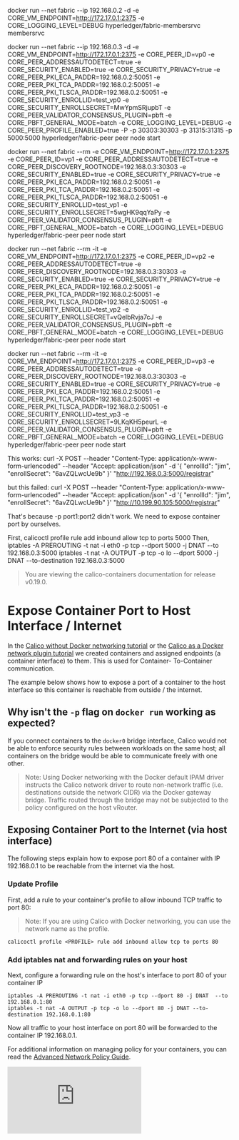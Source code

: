 docker run --net fabric --ip 192.168.0.2 -d -e CORE_VM_ENDPOINT=http://172.17.0.1:2375 -e CORE_LOGGING_LEVEL=DEBUG hyperledger/fabric-membersrvc membersrvc

docker run --net fabric --ip 192.168.0.3 -d -e CORE_VM_ENDPOINT=http://172.17.0.1:2375 -e CORE_PEER_ID=vp0 -e CORE_PEER_ADDRESSAUTODETECT=true -e CORE_SECURITY_ENABLED=true -e CORE_SECURITY_PRIVACY=true -e CORE_PEER_PKI_ECA_PADDR=192.168.0.2:50051 -e CORE_PEER_PKI_TCA_PADDR=192.168.0.2:50051 -e CORE_PEER_PKI_TLSCA_PADDR=192.168.0.2:50051 -e CORE_SECURITY_ENROLLID=test_vp0 -e CORE_SECURITY_ENROLLSECRET=MwYpmSRjupbT -e CORE_PEER_VALIDATOR_CONSENSUS_PLUGIN=pbft -e CORE_PBFT_GENERAL_MODE=batch -e CORE_LOGGING_LEVEL=DEBUG -e CORE_PEER_PROFILE_ENABLED=true -P -p 30303:30303 -p 31315:31315 -p 5000:5000 hyperledger/fabric-peer peer node start

docker run --net fabric --rm -e CORE_VM_ENDPOINT=http://172.17.0.1:2375 -e CORE_PEER_ID=vp1 -e CORE_PEER_ADDRESSAUTODETECT=true -e CORE_PEER_DISCOVERY_ROOTNODE=192.168.0.3:30303 -e CORE_SECURITY_ENABLED=true -e CORE_SECURITY_PRIVACY=true -e CORE_PEER_PKI_ECA_PADDR=192.168.0.2:50051 -e CORE_PEER_PKI_TCA_PADDR=192.168.0.2:50051 -e CORE_PEER_PKI_TLSCA_PADDR=192.168.0.2:50051 -e CORE_SECURITY_ENROLLID=test_vp1 -e CORE_SECURITY_ENROLLSECRET=5wgHK9qqYaPy -e CORE_PEER_VALIDATOR_CONSENSUS_PLUGIN=pbft -e CORE_PBFT_GENERAL_MODE=batch -e CORE_LOGGING_LEVEL=DEBUG hyperledger/fabric-peer peer node start

docker run --net fabric --rm -it -e CORE_VM_ENDPOINT=http://172.17.0.1:2375 -e CORE_PEER_ID=vp2 -e CORE_PEER_ADDRESSAUTODETECT=true -e CORE_PEER_DISCOVERY_ROOTNODE=192.168.0.3:30303 -e CORE_SECURITY_ENABLED=true -e CORE_SECURITY_PRIVACY=true -e CORE_PEER_PKI_ECA_PADDR=192.168.0.2:50051 -e CORE_PEER_PKI_TCA_PADDR=192.168.0.2:50051 -e CORE_PEER_PKI_TLSCA_PADDR=192.168.0.2:50051 -e CORE_SECURITY_ENROLLID=test_vp2 -e CORE_SECURITY_ENROLLSECRET=vQelbRvja7cJ -e CORE_PEER_VALIDATOR_CONSENSUS_PLUGIN=pbft -e CORE_PBFT_GENERAL_MODE=batch -e CORE_LOGGING_LEVEL=DEBUG hyperledger/fabric-peer peer node start

docker run --net fabric --rm -it -e CORE_VM_ENDPOINT=http://172.17.0.1:2375 -e CORE_PEER_ID=vp3 -e CORE_PEER_ADDRESSAUTODETECT=true -e CORE_PEER_DISCOVERY_ROOTNODE=192.168.0.3:30303 -e CORE_SECURITY_ENABLED=true -e CORE_SECURITY_PRIVACY=true -e CORE_PEER_PKI_ECA_PADDR=192.168.0.2:50051 -e CORE_PEER_PKI_TCA_PADDR=192.168.0.2:50051 -e CORE_PEER_PKI_TLSCA_PADDR=192.168.0.2:50051 -e CORE_SECURITY_ENROLLID=test_vp3 -e CORE_SECURITY_ENROLLSECRET=9LKqKH5peurL -e CORE_PEER_VALIDATOR_CONSENSUS_PLUGIN=pbft -e CORE_PBFT_GENERAL_MODE=batch -e CORE_LOGGING_LEVEL=DEBUG hyperledger/fabric-peer peer node start

This works:
curl -X POST --header "Content-Type: application/x-www-form-urlencoded" --header "Accept: application/json" -d '{  "enrollId": "jim",  "enrollSecret": "6avZQLwcUe9b" }' "http://192.168.0.3:5000/registrar"

but this failed:
curl -X POST --header "Content-Type: application/x-www-form-urlencoded" --header "Accept: application/json" -d '{  "enrollId": "jim",  "enrollSecret": "6avZQLwcUe9b" }' "http://10.199.90.105:5000/registrar"

That's because -p port1:port2 didn't work. We need to expose container port by ourselves.

First, 
calicoctl profile <PROFILE> rule add inbound allow tcp to ports 5000
Then,
iptables -A PREROUTING -t nat -i eth0 -p tcp --dport 5000 -j DNAT  --to 192.168.0.3:5000
iptables -t nat -A OUTPUT -p tcp -o lo --dport 5000 -j DNAT --to-destination 192.168.0.3:5000

> You are viewing the calico-containers documentation for release v0.19.0.

# Expose Container Port to Host Interface / Internet

In the [Calico without Docker networking tutorial](calico-with-docker/without-docker-networking/README.md)
or the [Calico as a Docker network plugin tutorial](calico-with-docker/docker-network-plugin/README.md)
we created containers and assigned endpoints (a container interface) to them. This is used for Container-
To-Container communication.

The example below shows how to expose a port of a container to the host interface so this container is
reachable from outside / the internet.

## Why isn't the `-p` flag on `docker run` working as expected?
If you connect containers to the `docker0` bridge interface, Calico would not
be able to enforce security rules between workloads on the same host; all
containers on the bridge would be able to communicate freely with one other.

> Note: Using Docker networking with the Docker default IPAM driver instructs the
> Calico network driver to route non-network traffic (i.e. destinations outside
> the network CIDR) via the Docker gateway bridge.  Traffic routed through the
> bridge may not be subjected to the policy configured on the host vRouter.

## Exposing Container Port to the Internet (via host interface)
The following steps explain how to expose port 80 of a container with IP
192.168.0.1 to be reachable from the internet via the host.

### Update Profile

First, add a rule to your container's profile to allow inbound TCP traffic to port 80:

> Note: If you are using Calico with Docker networking, you can use the network
> name as the profile.

```
calicoctl profile <PROFILE> rule add inbound allow tcp to ports 80
```

### Add iptables nat and forwarding rules on your host
Next, configure a forwarding rule on the host's interface to port 80 of your container IP

```
iptables -A PREROUTING -t nat -i eth0 -p tcp --dport 80 -j DNAT  --to 192.168.0.1:80
iptables -t nat -A OUTPUT -p tcp -o lo --dport 80 -j DNAT --to-destination 192.168.0.1:80
```

Now all traffic to your host interface on port 80 will be forwarded to the container IP 192.168.0.1.

For additional information on managing policy for your containers, you can read
the [Advanced Network Policy Guide](AdvancedNetworkPolicy.md).

[![Analytics](https://calico-ga-beacon.appspot.com/UA-52125893-3/calico-containers/docs/ExposePortsToInternet.md?pixel)](https://github.com/igrigorik/ga-beacon)
